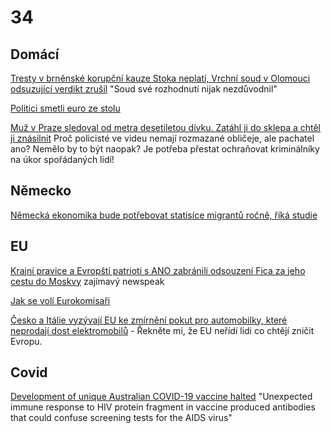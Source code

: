 # 34

## Domácí

[Tresty v brněnské korupční kauze Stoka neplatí, Vrchní soud v Olomouci odsuzující verdikt zrušil](https://www.novinky.cz/clanek/krimi-tresty-v-brnenske-korupcni-kauze-stoka-neplati-vrchni-soud-v-olomouci-odsuzujici-verdikt-zrusil-40499056) "Soud své rozhodnutí nijak nezdůvodnil"

[Politici smetli euro ze stolu](https://www.novinky.cz/clanek/ekonomika-politici-smetli-euro-ze-stolu-40499004)

[Muž v Praze sledoval od metra desetiletou dívku. Zatáhl ji do sklepa a chtěl ji znásilnit](https://www.novinky.cz/clanek/krimi-pokus-o-znasilneni-desetilete-divky-40499246) Proč policisté ve videu nemají rozmazané obličeje, ale pachatel ano? Nemělo by to být naopak? Je potřeba přestat ochraňovat kriminálníky na úkor spořádaných lidí!

## Německo

[Německá ekonomika bude potřebovat statisíce migrantů ročně, říká studie](https://www.idnes.cz/ekonomika/zahranicni/nemecko-trh-prace-migrace-starnouci-spolecnost-studie.A241127_102634_eko-zahranicni_rie)

## EU

[Krajní pravice a Evropští patrioti s ANO zabránili odsouzení Fica za jeho cestu do Moskvy](https://www.novinky.cz/clanek/zahranicni-evropa-krajni-pravice-a-evropsti-patrioti-s-ano-zabranili-odsouzeni-fica-za-jeho-cestu-do-moskvy-40499237) zajímavý newspeak

[Jak se volí Eurokomisaři](https://x.com/Fidias0/status/1861758451803721958)

[Česko a Itálie vyzývají EU ke zmírnění pokut pro automobilky, které neprodají dost elektromobilů](https://www.novinky.cz/clanek/ekonomika-cesko-a-italie-vyzyvaji-eu-ke-zmirneni-pokut-pro-automobilky-ktere-neprodaji-dost-elektromobilu-40499044) - Řekněte mi, že EU neřídí lidi co chtějí zničit Evropu.

## Covid

[Development of unique Australian COVID-19 vaccine halted](https://www.science.org/content/article/development-unique-australian-covid-19-vaccine-halted) "Unexpected immune response to HIV protein fragment in vaccine produced antibodies that could confuse screening tests for the AIDS virus"

